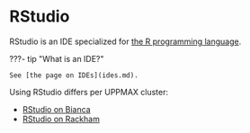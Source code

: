 # RStudio

RStudio is an IDE specialized for [the R programming language](r.md).

???- tip "What is an IDE?"

    See [the page on IDEs](ides.md).

Using RStudio differs per UPPMAX cluster:

- [RStudio on Bianca](../cluster_guides/rstudio_on_bianca.md)
- [RStudio on Rackham](../cluster_guides/rstudio_on_rackham.md)
